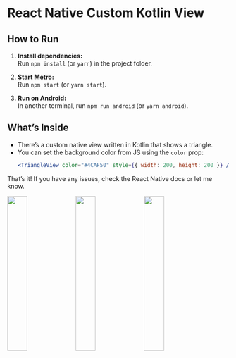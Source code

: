 # React Native Custom Kotlin View

## How to Run

1. **Install dependencies:**  
   Run `npm install` (or `yarn`) in the project folder.

2. **Start Metro:**  
   Run `npm start` (or `yarn start`).

3. **Run on Android:**  
   In another terminal, run `npm run android` (or `yarn android`).

## What’s Inside

- There’s a custom native view written in Kotlin that shows a triangle.
- You can set the background color from JS using the `color` prop:
  ```jsx
  <TriangleView color="#4CAF50" style={{ width: 200, height: 200 }} />
  ```

That’s it! If you have any issues, check the React Native docs or let me know.
<p float="left">
  <img src="https://github.com/user-attachments/assets/018fbb20-6f0c-4fbc-a544-e852f755f698" width="30%" />
  <img src="https://github.com/user-attachments/assets/4d7b0457-0b56-4ae1-bc71-57ddb26bb289" width="30%" />
  <img src="https://github.com/user-attachments/assets/4d7b0457-0b56-4ae1-bc71-57ddb26bb289" width="30%" />
</p>
